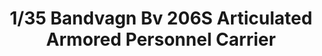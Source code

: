---
layout: product
title: "1/35  Bandvagn Bv 206S Articulated Armored Personnel Carrier"
price: "5100" 
desc: "Maketa"
img_path: "/assets/img/TAKO2083.webp"
brand: "N/A"
available: false
special_offer: false
new: false
soon: false
cat: "010000"
subcat: "010200"
subsubcat: "0N/A"
sifra: "TAKO2083"
popular: false
spec: false
---